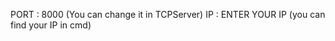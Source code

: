 PORT : 8000 (You can change it in TCPServer)
IP : ENTER YOUR IP (you can find your IP in cmd)

~~~nothing else~~~
